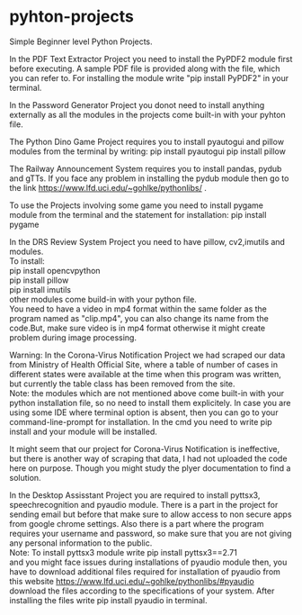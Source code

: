 # pyhton-projects
Simple Beginner level Python Projects. 

In the PDF Text Extractor Project you need to install the PyPDF2 module first before executing. A sample PDF file is provided along with the file, which you can refer to. For installing the module write "pip install PyPDF2" in your terminal.

In the Password Generator Project you donot need to install anything externally as all the modules in the projects come built-in with your pyhton file.

The Python Dino Game Project requires you to install pyautogui and pillow modules from the terminal by writing:
pip install pyautogui
pip install pillow

The Railway Announcement System requires you to install pandas, pydub and gTTs. If you face any problem in installing the pydub module then go to the link https://www.lfd.uci.edu/~gohlke/pythonlibs/ .

To use the Projects involving some game you need to install pygame module from the terminal and the statement for installation:
pip install pygame
                                                                                                                                                                   
 
In the DRS Review System Project you need to have pillow, cv2,imutils and modules.                                                                                 
To install:                                                                                                                                                         
pip install opencvpython                                                                                                                                           
pip install pillow                                                                                                                                                 
pip install imutils                                                                                                                                                 
other modules come build-in with your python file.                                                                                                                 
You need to have a video in mp4 format within the same folder as the program named as "clip.mp4", you can also change its name from the code.But, make sure video is in mp4 format otherwise it might create problem during image processing.                                                                                               


Warning: In the Corona-Virus Notification Project we had scraped our data from Ministry of Health Official Site, where a table of number of cases in different states were available at the time when this program was written, but currently the table class has been removed from the site.                                                             
Note: the modules which are not mentioned above come built-in with your python installation file, so no need to install them explicitely.
In case you are using some IDE where terminal option is absent, then you can go to your command-line-prompt for installation.
In the cmd you need to write
pip install <module-name>                                                                                                                                                     and your module will be installed.                                                                                                                                              
  
It might seem that our project for Corona-Virus Notification is ineffective, but there is another way of scraping that data, I had not uploaded the code here on purpose. Though you might study the plyer documentation to find a solution.

In the Desktop Assisstant Project you are required to install pyttsx3, speechrecognition and pyaudio module. There is a part in the project for sending email but before that make sure to allow access to non secure apps from google chrome settings. Also there is a part where the program requires your username and password, so make sure that you are not giving any personal information to the public.                                                                                             
Note: To install pyttsx3 module write pip install pyttsx3==2.71                                                                                                       
and you might face issues during installations of pyaudio module then, you have to download additional files required for installation of pyaudio from this website   https://www.lfd.uci.edu/~gohlke/pythonlibs/#pyaudio                                                                                                                                                                                                                                                                                 download the files according to the specifications of your system.                                                                                                  After installing the files write pip install pyaudio in terminal.
